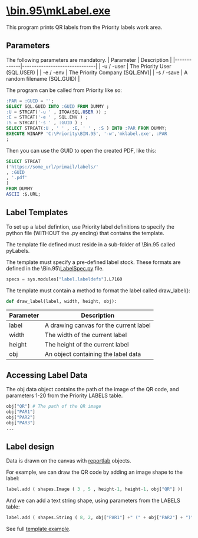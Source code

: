 # [\\bin.95\\mkLabel.exe](./mkLabel.py "\\bin.95\\mkLabel.exe")
This program prints QR labels from the Priority labels work area.

## Parameters
The following parameters are mandatory.
| Parameter   | Description                   |
|-------------|-------------------------------|
| -u / -user  | The Priority User (SQL.USER)  |
| -e / -env   | The Priority Company (SQL.ENV)|
| -s / -save  | A random filename (SQL.GUID)  |

The program can be called from Priority like so:
```sql
:PAR = :GUID = '';
SELECT SQL.GUID INTO :GUID FROM DUMMY ;
:U = STRCAT('-u ' , ITOA(SQL.USER )) ;
:E = STRCAT('-e ' , SQL.ENV ) ;
:S = STRCAT('-s ' , :GUID ) ;
SELECT STRCAT(:U , ' ' , :E, ' ' , :S ) INTO :PAR FROM DUMMY;
EXECUTE WINAPP 'C:\Priority\BIN.95', '-w','mklabel.exe', :PAR
;

```

Then you can use the GUID to open the created PDF, like this:
```sql
SELECT STRCAT
('https://some_url/primail/labels/'
, :GUID
, '.pdf'
)
FROM DUMMY
ASCII :$.URL;

```
## Label Templates
To set up a label defintion, use Priority label definitions to specify the python file (WITHOUT the .py ending) that contains the template.

The template file defined must reside in a sub-folder of \\Bin.95 called pyLabels.

The template must specify a pre-defined label stock. These formats are defined in the \\Bin.95\\[LabelSpec.py](./pylabels/LabelSpec.py "LabelSpec.py") file.
```python
specs = sys.modules["label.labeldefs"].L7160 

```

The template must contain a method to format the label called draw_label():
```python
def draw_label(label, width, height, obj): 

```
| Parameter   | Description                   |
|-------------|-------------------------------|
| label   | A drawing canvas for the current label |
| width   | The width of the current label |
| height  | The height of the current label   |
| obj     | An object containing the label data|

## Accessing Label Data
The obj data object contains the path of the image of the QR code, and parameters 1-20 from the Priority LABELS table.
```python
obj["QR"] # The path of the QR image
obj["PAR1"]
obj["PAR2"]
obj["PAR3"]
...

```
## Label design
Data is drawn on the canvas with [reportlab](https://docs.reportlab.com/reportlab/userguide/ch11_graphics/ "reportlab") objects.

For example, we can draw the QR code by adding an image shape to the label:
```python
label.add ( shapes.Image ( 3 , 5 , height-1, height-1, obj["QR"] ))

```
And we can add a text  string shape, using parameters from the LABELS table:
```python
label.add ( shapes.String ( 8, 2, obj["PAR1"] +" (" + obj["PAR2"] + ")", fontName="Helvetica", fontSize=12 ))

```

See full [template example](./pylabels/paycard.py "template example").